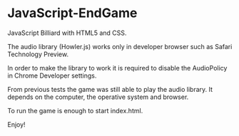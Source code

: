 # JavaScript-EndGame

JavaScript Billiard with HTML5 and CSS.

The audio library (Howler.js) works only in developer browser such as Safari Technology Preview.

In order to make the library to work it is required to disable the AudioPolicy in Chrome Developer settings.

From previous tests the game was still able to play the audio library. It depends on the computer, the operative system and browser.

To run the game is enough to start index.html.

Enjoy!
